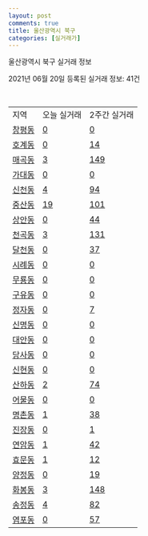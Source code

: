 ```yaml
---
layout: post
comments: true
title: 울산광역시 북구
categories: [실거래가]
---
```


울산광역시 북구 실거래 정보

2021년 06월 20일 등록된 실거래 정보: 41건

<script type="text/javascript">
  google.charts.load('current', {'packages':['corechart']});
  google.charts.setOnLoadCallback(drawChart);

  function drawChart() {
    var data = google.visualization.arrayToDataTable([['거래일', '매매', '전월세', '전매'], ['2021-02', 0, 10, 0], ['2021-03', 8, 64, 1], ['2021-04', 145, 127, 15], ['2021-05', 297, 174, 16], ['2021-06', 131, 62, 0]]);

    var options = {
      title: '최근 유형별 거래량 추이',
      legend: { position: 'bottom' }
    };

    var chart = new google.visualization.LineChart(document.getElementById('columnchart_material'));
    chart.draw(data, (options));
  }
</script>

<div id="columnchart_material" style="width: 450px; margin-left: -35px"></div>
<br>
<table class="sortable">
  <tr>
    <td>지역</td>
    <td>오늘 실거래</td>
    <td>2주간 실거래</td>
  </tr>

  
  <tr class="item">
    <td><a href="3120010100.html">창평동</a></td>
    <td><a href="3120010100.html">0</a></td>
    <td><a href="3120010100.html">0</a></td>
  </tr>
    

  <tr class="item">
    <td><a href="3120010200.html">호계동</a></td>
    <td><a href="3120010200.html">0</a></td>
    <td><a href="3120010200.html">14</a></td>
  </tr>
    

  <tr class="item">
    <td><a href="3120010300.html">매곡동</a></td>
    <td><a href="3120010300.html">3</a></td>
    <td><a href="3120010300.html">149</a></td>
  </tr>
    

  <tr class="item">
    <td><a href="3120010400.html">가대동</a></td>
    <td><a href="3120010400.html">0</a></td>
    <td><a href="3120010400.html">0</a></td>
  </tr>
    

  <tr class="item">
    <td><a href="3120010500.html">신천동</a></td>
    <td><a href="3120010500.html">4</a></td>
    <td><a href="3120010500.html">94</a></td>
  </tr>
    

  <tr class="item">
    <td><a href="3120010600.html">중산동</a></td>
    <td><a href="3120010600.html">19</a></td>
    <td><a href="3120010600.html">101</a></td>
  </tr>
    

  <tr class="item">
    <td><a href="3120010700.html">상안동</a></td>
    <td><a href="3120010700.html">0</a></td>
    <td><a href="3120010700.html">44</a></td>
  </tr>
    

  <tr class="item">
    <td><a href="3120010800.html">천곡동</a></td>
    <td><a href="3120010800.html">3</a></td>
    <td><a href="3120010800.html">131</a></td>
  </tr>
    

  <tr class="item">
    <td><a href="3120010900.html">달천동</a></td>
    <td><a href="3120010900.html">0</a></td>
    <td><a href="3120010900.html">37</a></td>
  </tr>
    

  <tr class="item">
    <td><a href="3120011000.html">시례동</a></td>
    <td><a href="3120011000.html">0</a></td>
    <td><a href="3120011000.html">0</a></td>
  </tr>
    

  <tr class="item">
    <td><a href="3120011100.html">무룡동</a></td>
    <td><a href="3120011100.html">0</a></td>
    <td><a href="3120011100.html">0</a></td>
  </tr>
    

  <tr class="item">
    <td><a href="3120011200.html">구유동</a></td>
    <td><a href="3120011200.html">0</a></td>
    <td><a href="3120011200.html">0</a></td>
  </tr>
    

  <tr class="item">
    <td><a href="3120011300.html">정자동</a></td>
    <td><a href="3120011300.html">0</a></td>
    <td><a href="3120011300.html">7</a></td>
  </tr>
    

  <tr class="item">
    <td><a href="3120011400.html">신명동</a></td>
    <td><a href="3120011400.html">0</a></td>
    <td><a href="3120011400.html">0</a></td>
  </tr>
    

  <tr class="item">
    <td><a href="3120011500.html">대안동</a></td>
    <td><a href="3120011500.html">0</a></td>
    <td><a href="3120011500.html">0</a></td>
  </tr>
    

  <tr class="item">
    <td><a href="3120011600.html">당사동</a></td>
    <td><a href="3120011600.html">0</a></td>
    <td><a href="3120011600.html">0</a></td>
  </tr>
    

  <tr class="item">
    <td><a href="3120011700.html">신현동</a></td>
    <td><a href="3120011700.html">0</a></td>
    <td><a href="3120011700.html">0</a></td>
  </tr>
    

  <tr class="item">
    <td><a href="3120011800.html">산하동</a></td>
    <td><a href="3120011800.html">2</a></td>
    <td><a href="3120011800.html">74</a></td>
  </tr>
    

  <tr class="item">
    <td><a href="3120011900.html">어물동</a></td>
    <td><a href="3120011900.html">0</a></td>
    <td><a href="3120011900.html">0</a></td>
  </tr>
    

  <tr class="item">
    <td><a href="3120012000.html">명촌동</a></td>
    <td><a href="3120012000.html">1</a></td>
    <td><a href="3120012000.html">38</a></td>
  </tr>
    

  <tr class="item">
    <td><a href="3120012100.html">진장동</a></td>
    <td><a href="3120012100.html">0</a></td>
    <td><a href="3120012100.html">1</a></td>
  </tr>
    

  <tr class="item">
    <td><a href="3120012200.html">연암동</a></td>
    <td><a href="3120012200.html">1</a></td>
    <td><a href="3120012200.html">42</a></td>
  </tr>
    

  <tr class="item">
    <td><a href="3120012300.html">효문동</a></td>
    <td><a href="3120012300.html">1</a></td>
    <td><a href="3120012300.html">12</a></td>
  </tr>
    

  <tr class="item">
    <td><a href="3120012400.html">양정동</a></td>
    <td><a href="3120012400.html">0</a></td>
    <td><a href="3120012400.html">19</a></td>
  </tr>
    

  <tr class="item">
    <td><a href="3120012500.html">화봉동</a></td>
    <td><a href="3120012500.html">3</a></td>
    <td><a href="3120012500.html">148</a></td>
  </tr>
    

  <tr class="item">
    <td><a href="3120012600.html">송정동</a></td>
    <td><a href="3120012600.html">4</a></td>
    <td><a href="3120012600.html">82</a></td>
  </tr>
    

  <tr class="item">
    <td><a href="3120012700.html">염포동</a></td>
    <td><a href="3120012700.html">0</a></td>
    <td><a href="3120012700.html">57</a></td>
  </tr>
    


</table>


    